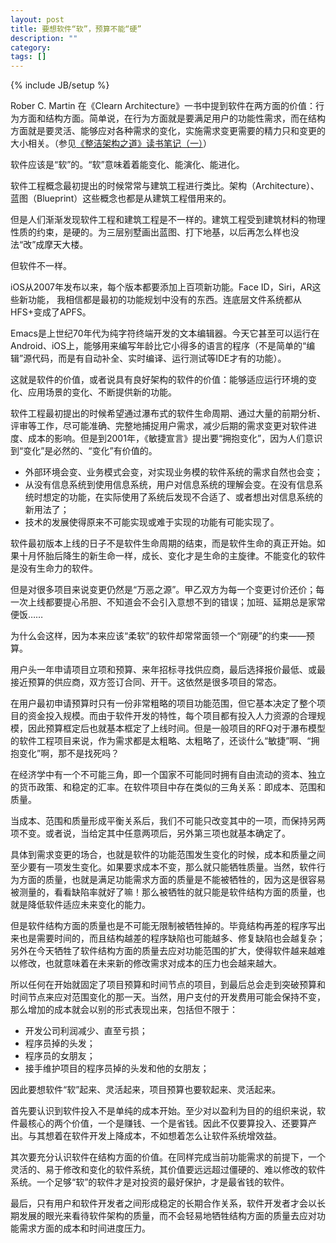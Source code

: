 ```yaml
---
layout: post
title: 要想软件“软”，预算不能“硬”
description: ""
category:
tags: []
---
```


{% include JB/setup %}

Rober C. Martin 在《Clearn Architecture》一书中提到软件在两方面的价值：行为方面和结构方面。简单说，在行为方面就是要满足用户的功能性需求，而在结构方面就是要灵活、能够应对各种需求的变化，实施需求变更需要的精力只和变更的大小相关。（参见[《整洁架构之道》读书笔记（一）](/2018/12/16/clean-architecture-note)）

软件应该是“软”的。“软”意味着着能变化、能演化、能进化。

软件工程概念最初提出的时候常常与建筑工程进行类比。架构（Architecture）、蓝图（Blueprint）这些概念也都是从建筑工程借用来的。

但是人们渐渐发现软件工程和建筑工程是不一样的。建筑工程受到建筑材料的物理性质的约束，是硬的。为三层别墅画出蓝图、打下地基，以后再怎么样也没法“改”成摩天大楼。

但软件不一样。

iOS从2007年发布以来，每个版本都要添加上百项新功能。Face ID，Siri，AR这些新功能， 我相信都是最初的功能规划中没有的东西。连底层文件系统都从HFS+变成了APFS。

Emacs是上世纪70年代为纯字符终端开发的文本编辑器。今天它甚至可以运行在Android、iOS上，能够用来编写年龄比它小得多的语言的程序（不是简单的“编辑”源代码，而是有自动补全、实时编译、运行测试等IDE才有的功能）。

这就是软件的价值，或者说具有良好架构的软件的价值：能够适应运行环境的变化、应用场景的变化、不断提供新的功能。

软件工程最初提出的时候希望通过瀑布式的软件生命周期、通过大量的前期分析、评审等工作，尽可能准确、完整地捕捉用户需求，减少后期的需求变更对软件进度、成本的影响。但是到2001年，《敏捷宣言》提出要“拥抱变化”，因为人们意识到“变化”是必然的、“变化”有价值的。

+ 外部环境会变、业务模式会变，对实现业务模的软件系统的需求自然也会变；
+ 从没有信息系统到使用信息系统，用户对信息系统的理解会变。在没有信息系统时想定的功能，在实际使用了系统后发现不合适了、或者想出对信息系统的新用法了；
+ 技术的发展使得原来不可能实现或难于实现的功能有可能实现了。

软件最初版本上线的日子不是软件生命周期的结束，而是软件生命的真正开始。如果十月怀胎后降生的新生命一样，成长、变化才是生命的主旋律。不能变化的软件是没有生命力的软件。

但是对很多项目来说变更仍然是“万恶之源”。甲乙双方为每一个变更讨价还价；每一次上线都要提心吊胆、不知道会不会引入意想不到的错误；加班、延期总是家常便饭……

为什么会这样，因为本来应该“柔软”的软件却常常面领一个“刚硬”的约束——预算。

用户头一年申请项目立项和预算、来年招标寻找供应商，最后选择报价最低、或最接近预算的供应商，双方签订合同、开干。这依然是很多项目的常态。

在用户最初申请预算时只有一份非常粗略的项目功能范围，但它基本决定了整个项目的资金投入规模。而由于软件开发的特性，每个项目都有投入人力资源的合理规模，因此预算框定后也就基本框定了上线时间。但是一般项目的RFQ对于瀑布模型的软件工程项目来说，作为需求都是太粗略、太粗略了，还谈什么“敏捷”啊、“拥抱变化”啊，那不是找死吗？

在经济学中有一个不可能三角，即一个国家不可能同时拥有自由流动的资本、独立的货币政策、和稳定的汇率。在软件项目中存在类似的三角关系：即成本、范围和质量。

当成本、范围和质量形成平衡关系后，我们不可能只改变其中的一项，而保持另两项不变。或者说，当给定其中任意两项后，另外第三项也就基本确定了。

具体到需求变更的场合，也就是软件的功能范围发生变化的时候，成本和质量之间至少要有一项发生变化。如果要求成本不变，那么就只能牺牲质量。当然，软件行为方面的质量，也就是满足功能需求方面的质量是不能被牺牲的，因为这是很容易被测量的，看看缺陷率就好了嘛！那么被牺牲的就只能是软件结构方面的质量，也就是降低软件适应未来变化的能力。

但是软件结构方面的质量也是不可能无限制被牺牲掉的。毕竟结构再差的程序写出来也是需要时间的，而且结构越差的程序缺陷也可能越多、修复缺陷也会越复杂；另外在今天牺牲了软件结构方面的质量去应对功能范围的扩大，使得软件越来越难以修改，也就意味着在未来新的修改需求对成本的压力也会越来越大。

所以任何在开始就固定了项目预算和时间节点的项目，到最后总会走到突破预算和时间节点来应对范围变化的那一天。当然，用户支付的开发费用可能会保持不变，那么增加的成本就会以别的形式表现出来，包括但不限于：

+ 开发公司利润减少、直至亏损；
+ 程序员掉的头发；
+ 程序员的女朋友；
+ 接手维护项目的程序员掉的头发和他的女朋友；

因此要想软件“软”起来、灵活起来，项目预算也要软起来、灵活起来。

首先要认识到软件投入不是单纯的成本开始。至少对以盈利为目的的组织来说，软件最核心的两个价值，一个是赚钱、一个是省钱。因此不仅要算投入、还要算产出。与其想着在软件开发上降成本，不如想着怎么让软件系统增效益。

其次要充分认识软件在结构方面的价值。在同样完成当前功能需求的前提下，一个灵活的、易于修改和变化的软件系统，其价值要远远超过僵硬的、难以修改的软件系统。一个足够“软”的软件才是对投资的最好保护，才是最省钱的软件。

最后，只有用户和软件开发者之间形成稳定的长期合作关系，软件开发者才会以长期发展的眼光来看待软件架构的质量，而不会轻易地牺牲结构方面的质量去应对功能需求方面的成本和时间进度压力。














